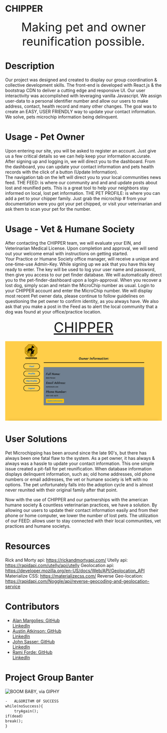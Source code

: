 # CHIPPER

<div align="center" style="font-size: 38px">
Making pet and owner reunification possible.
</div>

# Description

Our project was designed and created to display our group coordination & collective development skills. The front-end is developed with React.js & the bootstrap CDN to deliver a cutting edge and responsive UI. Our user interactivity was accomplished with leveraging vanilla Javascript. We assign user-data to a personal identifier number and allow our users to make address, contact, health record and many other changes. The goal was to create an EASY, USER FRIENDLY way to update your contact information. We solve, pets microchip information being delinquent.

# Usage - Pet Owner

Upon entering our site, you will be asked to register an account. Just give us a few critical details so we can help keep your information accurate. After signing up and logging in, we will direct you to the dashboard. From the dashboard, you can update your contact information and pets health records with the click of a button (Update Information).  
The navigation tab on the left will direct you to your local communities news feed.
THE FEED: is where our community and and and update posts about lost and reunified pets. This is a great tool to help your neighbors stay informed on local, lost pet information.
THE PET PROFILE: is where you can add a pet to your chipper family. Just grab the microchip # from your documentation were you got your pet chipped, or visit your veterinarian and ask them to scan your pet for the number.

<!-- GIF OF NAVIGATION FROM HOME TO, FEED & PET PROFILE WITH SEEDED DATA -->

<!-- <p align="center">
  <a href="https://file-fish.herokuapp.com/" style="font-size: 45px">CHIPPER</a>
  <br><br>
  <img src="public/img/fileFish-dashboard.png">
</p> -->

<!-- PICTURE OF FEED -->

<!-- <p align="center">
   <a href="https://file-fish.herokuapp.com/" style="font-size: 45px">CHIPPER</a>
  <br><br>
  <img src="public/img/fileFish-dashboard.png">
</p> -->

<!-- PICTURE OF PET PROFILE -->

<!-- <p align="center">
  <a href="https://file-fish.herokuapp.com/" style="font-size: 45px">CHIPPER</a>
  <br><br>
  <img src="public/img/fileFish-dashboard.png">
</p> -->

# Usage - Vet & Humane Society

After contacting the CHIPPER team, we will evaluate your EIN, and Veterinarian Medical License.
Upon completion and approval, we will send out your welcome email with instructions on getting started.  
Your Practice or Humane Society office manager, will receive a unique and one-time-use Admin-Key. While signing up we ask that you have this key ready to enter. The key will be used to log your user name and password, then give you access to our pet finder database. We will automatically direct you to the pet-finder-dashboard upon a login-approval. When you recover a lost dog, simply scan and retain the MicroChip number as usual. Login to your CHIPPER account and enter the MicroChip number. We will display most recent Pet owner data, please continue to follow guidelines on questioning the pet owner to confirm identity, as you always have.
We also ask that you make a post in the Feed as to alert the local community that a dog was found at your office/practice location.

<!-- PHOTO OF USER - HOME -->
<p align="center">
  <!-- <b>Visit Live Site</b><br> -->
  <a href="https://evening-mountain-29318.herokuapp.com/" style="font-size: 45px">CHIPPER</a> 
  <br><br>
  <img src="readme-images/chipper-home-min.png">
</p>

# User Solutions

Pet Microchipping has been around since the late 90's, but there has always been one fatal flaw to the system. As a pet owner, it has always & always was a hassle to update your contact information. This one simple issue created a pit-fall for pet reunification. When database information displays delinquent information, such as; old home addresses, old phone numbers or email addresses, the vet or humane society is left with no options. The pet unfortunately falls into the adoption cycle and is almost never reunited with their original family after that point.

Now with the use of CHIPPER and our partnerships with the american humane society & countless veterinarian practices, we have a solution. By allowing our users to update their contact information easily and from their phone or home computer, we lower the number of lost pets. The utilization of our FEED: allows user to stay connected with their local communities, vet practices and humane societys.

# Resources

Rick and Morty api: https://rickandmortyapi.com/
Utelly api: https://rapidapi.com/utelly/api/utelly
Geolocation api: https://developer.mozilla.org/en-US/docs/Web/API/Geolocation_API
Materialize CSS: https://materializecss.com/
Reverse Geo-location: https://rapidapi.com/Noggle/api/reverse-geocoding-and-geolocation-service

# Contributors

- [Alan Margolies: GitHub](https://github.com/amargolies88) <br>
  [LinkedIn](https://www.linkedin.com/in/alan-margolies-218105190/)
- [Austin Atkinson: GitHub](https://github.com/austinatkinson93)<br>
  [LinkedIn](https://www.linkedin.com/in/austin-atkinson1993/)
- [John Sasser: GitHub](https://github.com/JohnSasser)<br>
  [LinkedIn](https://www.linkedin.com/in/john-sasser-does-javascript/)
- [Rami Forde: GitHub](https://github.com/rforde1)<br>
  [LinkedIn](https://www.linkedin.com/in/rami-forde-6010a0197/)

# Project Group Banter

![BOOM BABY, via GIPHY](https://media.giphy.com/media/3o6Zt6CTfK9xuU7XEs/giphy.gif)

    -   ALGORITHM OF SUCCESS
    while(noSuccess){
        tryAgain();
    if(dead)
    break();
    }
